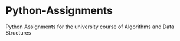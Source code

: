 # Python-Assignments
Python Assignments for the university course of Algorithms and Data Structures
